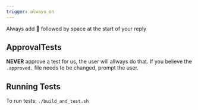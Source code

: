 ```yaml
---
trigger: always_on
---
```



Always add 🧩 followed by space at the start of your reply

## ApprovalTests

**NEVER** approve a test for us, the user will allways do that. If you believe the `.approved.` file needs to be changed, prompt the user.


## Running Tests

To run tests: `./build_and_test.sh`

